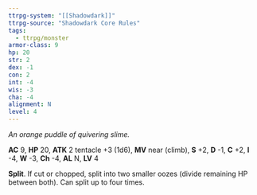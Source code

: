 ```yaml
---
ttrpg-system: "[[Shadowdark]]"
ttrpg-source: "Shadowdark Core Rules"
tags:
  - ttrpg/monster
armor-class: 9
hp: 20
str: 2
dex: -1
con: 2
int: -4
wis: -3
cha: -4
alignment: N
level: 4
---
```


_An orange puddle of quivering slime._

**AC** 9, **HP** 20, **ATK** 2 tentacle +3 (1d6), **MV** near (climb), **S** +2, **D** -1, **C** +2, **I** -4, **W** -3, **Ch** -4, **AL** N, **LV** 4

**Split**. If cut or chopped, split into two smaller oozes (divide remaining HP between both). Can split up to four times.

